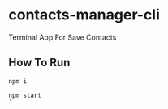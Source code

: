 # contacts-manager-cli

Terminal App For Save Contacts

## How To Run

```
npm i
```

```
npm start
`
```
